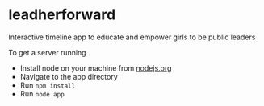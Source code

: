 leadherforward
==============

Interactive timeline app to educate and empower girls to be public leaders

To get a server running

* Install node on your machine from [nodejs.org](http://nodejs.org)
* Navigate to the app directory
* Run `npm install`
* Run `node app`